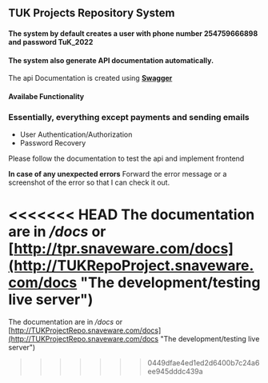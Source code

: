 ## TUK Projects Repository System

#### The system by default creates a user with phone number **254759666898** and password **TuK_2022**

#### The system also generate **API** documentation automatically.

The api Documentation is created using [**Swagger**](https://swagger.io/docs/specification/about/ "swagger allows developers to create dynamic api documentations")

#### Availabe Functionality

### Essentially, everything except payments and sending emails

-   User Authentication/Authorization
-   Password Recovery

Please follow the documentation to test the api and implement frontend

**In case of any unexpected errors**
Forward the error message or a screenshot of the error so that I can check it out.

<<<<<<< HEAD
The documentation are in _/docs_ or [http://tpr.snaveware.com/docs](http://TUKRepoProject.snaveware.com/docs "The development/testing live server")
=======
The documentation are in _/docs_ or [http://TUKProjectRepo.snaveware.com/docs](http://TUKProjectRepo.snaveware.com/docs "The development/testing live server")
>>>>>>> 0449dfae4ed1ed2d6400b7c24a6ee945dddc439a
